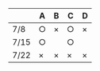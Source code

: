 |       | A | B | C | D |
|-------|---|---|---|---|
|  7/8  | ○| × |○| ×|
|  7/15 | ○|   | ○|   |
|  7/22 | ×|  ×|× |× |
